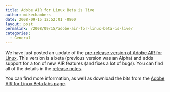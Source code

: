 ```yaml
---
title: Adobe AIR for Linux Beta is live
author: mikechambers
date: 2008-09-15 12:52:01 -0800
layout: post
permalink: /2008/09/15/adobe-air-for-linux-beta-is-live/
categories:
  - General
---
```



We have just posted an update of the [pre-release version of Adobe AIR for Linux][1]. This version is a beta (previous version was an Alpha) and adds support for a ton of new AIR features (and fixes a lot of bugs). You can find all of the details in the [release notes][2].

You can find more information, as well as download the bits from the [Adobe AIR for Linux Beta labs page][1].

 [1]: http://labs.adobe.com/technologies/air/
 [2]: http://labs.adobe.com/wiki/index.php/AIR_for_Linux:Release_Notes